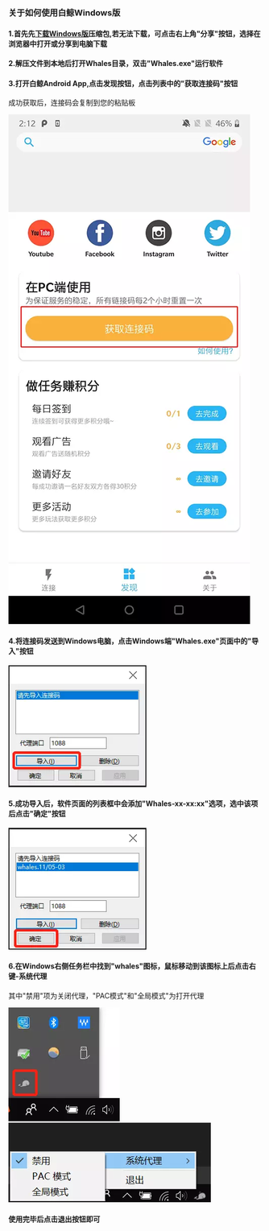 ### 关于如何使用白鲸Windows版
#### 1.首先先[下载Windows版][1]压缩包,若无法下载，可点击右上角"分享"按钮，选择在浏览器中打开或分享到电脑下载
#### 2.解压文件到本地后打开Whales目录，双击"Whales.exe"运行软件
#### 3.打开白鲸Android App,点击发现按钮，点击列表中的"获取连接码"按钮
成功获取后，连接码会复制到您的粘贴板

![获取连接码](../resources/windows_helper_code.webp)
#### 4.将连接码发送到Windows电脑，点击Windows端"Whales.exe"页面中的"导入"按钮
![获取连接码](../resources/windows_helper_import.webp)
#### 5.成功导入后，软件页面的列表框中会添加"Whales-xx-xx:xx"选项，选中该项后点击"确定"按钮
![获取连接码](../resources/windows_helper_confirm.webp)
#### 6.在Windows右侧任务栏中找到"whales"图标，鼠标移动到该图标上后点击右键-系统代理
其中"禁用"项为关闭代理，"PAC模式"和"全局模式"为打开代理

![获取连接码](../resources/windows_helper_icon.webp)
![获取连接码](../resources/windows_helper_proxy.webp)
#### 使用完毕后点击退出按钮即可

[1]: https://raw.githubusercontent.com/vpn-whales/whales/master/whales-windows/Whales.rar
